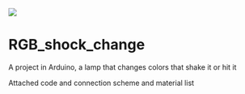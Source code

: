 ![](https://visitor-badge.glitch.me/badge?page_id=Yoas1.RGB_shock_change)
# RGB_shock_change
A project in Arduino, a lamp that changes colors that shake it or hit it

Attached code and connection scheme
and material list
